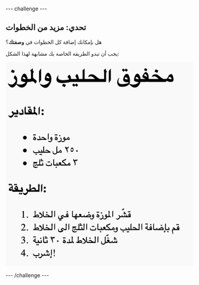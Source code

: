 --- challenge ---

## تحدي: مزيد من الخطوات

هل بإمكانك إضافة كل الخطوات في **وصفتك**؟

يجب أن تبدو الطريقة الخاصة بك مشابهة لهذا الشكل:

![لقطة الشاشة](images/recipe-more-method.png)

--- /challenge ---